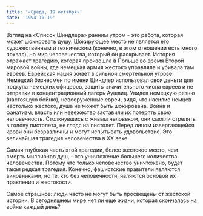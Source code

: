 ```yaml
---
title: '«Среда, 19 октября»'
date: '1994-10-19'
---
```


Взгляд на «Список Шиндлера» ранним утром - это работа, которая может шокировать душу. Шокирующее место не является его художественным и техническим (конечно, в этом отношении есть много похвал), но мир человечества, который он раскрывает. История отражает трагедию, которая произошла в Польше во время Второй мировой войны, где немецкая армия жестоко управляла и убивала там евреев. Еврейская нация живет в сильной смертельной угрозе. Немецкий бизнесмен по имени Шиндлер использовал свои деньги для подкупа немецких офицеров, защиты значительного числа евреев и не отправки в концентрационный лагерь Аушвиц. Увидев немецкую резню (настоящую бойню), невооруженные евреи, видя, что насилие немцев настолько жестоко, душа не может быть шокирована. Война и фанатизм, власть или невежество заставили их потерять свою человечность. Столкнувшись с живым человеком, они смогли стрелять в голову пистолета, не глядя на пистолет. Перед лицом извергающейся крови они безразличны и могут испытывать удовольствие. Это величайшая трагедия человечества в XX веке.

Самая глубокая часть этой трагедии, более жестокое место, чем смерть миллионов душ, - это уничтожение большего количества человечества. Потому что только человечество уничтожено, будет такая редкая трагедия. Конечно, фашистские правители являются виновниками, но те, кто без человечности, являются основой их правления и жестокости.

Самое страшное: люди часто не могут быть просвещены от жестокой истории. В сегодняшнем мире нет ли еще жизни, которая скончалась на войне каждый день?

